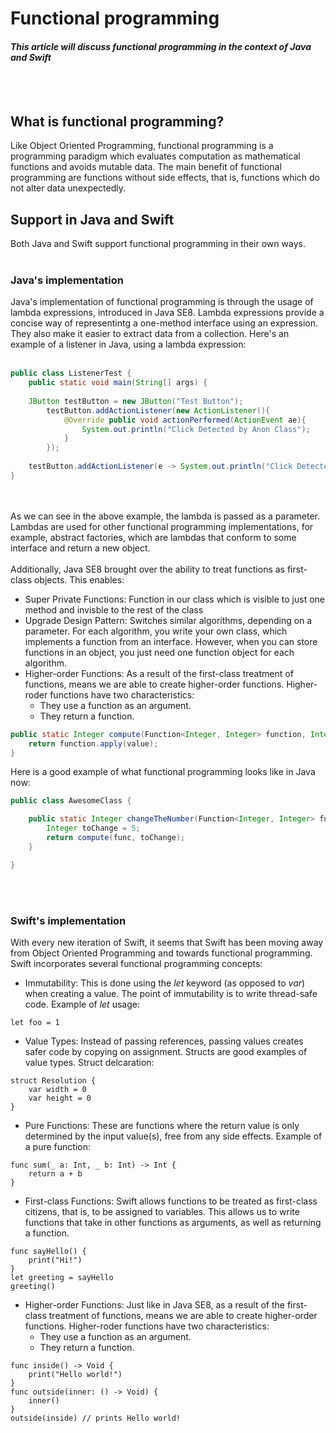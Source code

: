 # Functional programming
#### *This article will discuss functional programming in the context of Java and Swift*
<br></br>
## What is functional programming?
Like Object Oriented Programming, functional programming is a programming paradigm which evaluates computation as mathematical functions and avoids mutable data. The main benefit of functional programming are functions without side effects, that is, functions which do not alter data unexpectedly.

## Support in Java and Swift
Both Java and Swift support functional programming in their own ways.
<br></br>
### Java's implementation
Java's implementation of functional programming is through the usage of lambda expressions, introduced in Java SE8. Lambda expressions provide a concise way of representintg a one-method interface using an expression. They also make it easier to extract data from a collection. Here's an example of a listener in Java, using a lambda expression:
<br></br>
```java
public class ListenerTest {
	public static void main(String[] args) {
         
	JButton testButton = new JButton("Test Button");
     	testButton.addActionListener(new ActionListener(){
     		@Override public void actionPerformed(ActionEvent ae){
         		System.out.println("Click Detected by Anon Class");
       		}
     	});
     
	testButton.addActionListener(e -> System.out.println("Click Detected by Lambda Listner"));
}
```
<br></br>
As we can see in the above example, the lambda is passed as a parameter. Lambdas are used for other functional programming implementations, for example, abstract factories, which are lambdas that conform to some interface and return a new object.
<br></br>
Additionally, Java SE8 brought over the ability to treat functions as first-class objects. This enables:
* Super Private Functions: Function in our class which is visible to just one method and invisble to the rest of the class
* Upgrade Design Pattern: Switches similar algorithms, depending on a parameter. For each algorithm, you write your own class, which implements a function from an interface. However, when you can store functions in an object, you just need one function object for each algorithm.
* Higher-order Functions: As a result of the first-class treatment of functions, means we are able to create higher-order functions. Higher-roder functions have two characteristics:
	* They use a function as an argument.
	* They return a function.
```java
public static Integer compute(Function<Integer, Integer> function, Integer value) {
    return function.apply(value);
}
```
Here is a good example of what functional programming looks like in Java now:
```java
public class AwesomeClass {

    public static Integer changeTheNumber(Function<Integer, Integer> func){
        Integer toChange = 5;
        return compute(func, toChange);
    }

}
```
<br></br>
### Swift's implementation
With every new iteration of Swift, it seems that Swift has been moving away from Object Oriented Programming and towards functional programming. Swift incorporates several functional programming concepts:
* Immutability: This is done using the *let* keyword (as opposed to *var*) when creating a value. The point of immutability is to write thread-safe code. Example of *let* usage:
``` 
let foo = 1
```
* Value Types: Instead of passing references, passing values creates safer code by copying on assignment. Structs are good examples of value types. Struct delcaration:
```
struct Resolution {
    var width = 0
    var height = 0
}
```
* Pure Functions: These are functions where the return value is only determined by the input value(s), free from any side effects. Example of a pure function:
```
func sum(_ a: Int, _ b: Int) -> Int { 
    return a + b 
}
```
* First-class Functions: Swift allows functions to be treated as first-class citizens, that is, to be assigned to variables. This allows us to write functions that take in other functions as arguments, as well as returning a function.
```
func sayHello() {
    print("Hi!")
}
let greeting = sayHello
greeting()
```
* Higher-order Functions: Just like in Java SE8, as a result of the first-class treatment of functions, means we are able to create higher-order functions. Higher-roder functions have two characteristics:
	* They use a function as an argument.
	* They return a function.
```
func inside() -> Void { 
    print("Hello world!")
}
func outside(inner: () -> Void) { 
    inner()
}
outside(inside) // prints Hello world!
```
